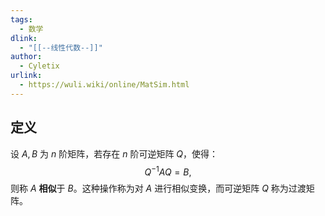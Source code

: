 ```yaml
---
tags:
  - 数学
dlink:
  - "[[--线性代数--]]"
author:
  - Cyletix
urlink:
  - https://wuli.wiki/online/MatSim.html
---
```

## 定义

设 $A, B$ 为 $n$ 阶矩阵，若存在 $n$ 阶可逆矩阵 $Q$，使得：
$$
Q^{-1}AQ = B,
$$
则称 $A$ **相似**于 $B$。这种操作称为对 $A$ 进行相似变换，而可逆矩阵 $Q$ 称为过渡矩阵。

